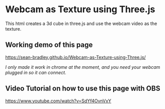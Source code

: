 # Webcam as Texture using Three.js 
 
This html creates a 3d cube in three.js and use the webcam video as the texture.


## Working demo of this page
https://sean-bradley.github.io/Webcam-as-Texture-using-Three.js/

*I only made it work in chrome at the moment, and you need your webcam plugged in so it can connect.*


## Video Tutorial on how to use this page with OBS
https://www.youtube.com/watch?v=SdYf4OvnVxY

